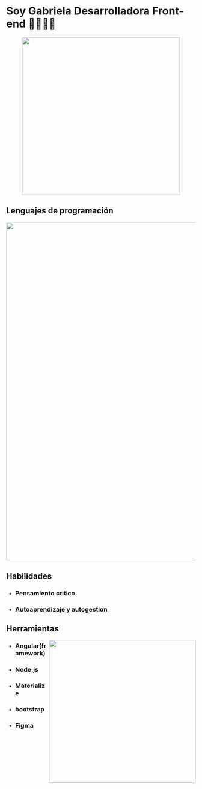 # Soy Gabriela Desarrolladora Front-end 👩🏽‍💻👋

<p align="center">
<img width="420" src="https://i.pinimg.com/564x/8d/85/6d/8d856d73c15c6281d004b33f291412bf.jpg">
</p>

## Lenguajes de programación
<img width="900" src="https://user-images.githubusercontent.com/82047077/145626187-4cf2ac9b-da37-4c7b-8fed-1b3f32a70dd9.png">

 ## Habilidades
- ### Pensamiento critico
- ### Autoaprendizaje y autogestión 

## Herramientas

<img align="right" width="390" height="380" src="https://user-images.githubusercontent.com/82047077/145646122-d670c5e9-3d28-4dc1-b6cd-e9e8359a56cc.png">


 * ### Angular(framework)
 * ### Node.js
 * ### Materialize
 * ### bootstrap
 * ### Figma



